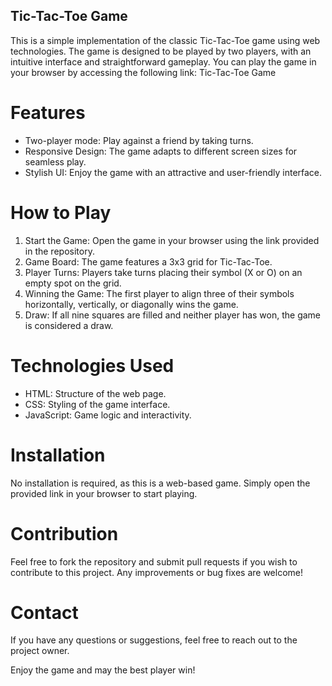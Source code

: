## Tic-Tac-Toe Game
This is a simple implementation of the classic Tic-Tac-Toe game using web technologies. The game is designed to be played by two players, with an intuitive interface and straightforward gameplay. You can play the game in your browser by accessing the following link: Tic-Tac-Toe Game

# Features
* Two-player mode: Play against a friend by taking turns.
* Responsive Design: The game adapts to different screen sizes for seamless play.
* Stylish UI: Enjoy the game with an attractive and user-friendly interface.

# How to Play
1. Start the Game: Open the game in your browser using the link provided in the repository.
2. Game Board: The game features a 3x3 grid for Tic-Tac-Toe.
3. Player Turns: Players take turns placing their symbol (X or O) on an empty spot on the grid.
4. Winning the Game: The first player to align three of their symbols horizontally, vertically, or diagonally wins the game.
5. Draw: If all nine squares are filled and neither player has won, the game is considered a draw.

# Technologies Used
* HTML: Structure of the web page.
* CSS: Styling of the game interface.
* JavaScript: Game logic and interactivity.

# Installation
No installation is required, as this is a web-based game. Simply open the provided link in your browser to start playing.

# Contribution
Feel free to fork the repository and submit pull requests if you wish to contribute to this project. Any improvements or bug fixes are welcome!

# Contact
If you have any questions or suggestions, feel free to reach out to the project owner.

Enjoy the game and may the best player win!
